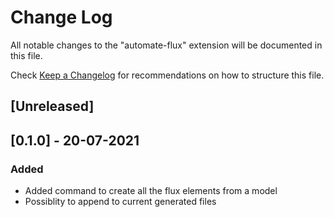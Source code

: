 # Change Log

All notable changes to the "automate-flux" extension will be documented in this file.

Check [Keep a Changelog](http://keepachangelog.com/) for recommendations on how to structure this file.

## [Unreleased]

## [0.1.0] - 20-07-2021

### Added

- Added command to create all the flux elements from a model
- Possiblity to append to current generated files

